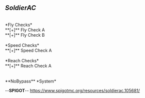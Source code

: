__***SoldierAC***__
---
<br>
*Fly Checks*<br>
**[+]** Fly Check A<br>
**[+]** Fly Check B
<br><br>
*Speed Checks*<br>
**[+]** Speed Check A
<br><br>
*Reach Checks*<br>
**[+]** Reach Check A
<br><br><br>
**NoBypass** *System*

--**SPIGOT**--
https://www.spigotmc.org/resources/soldierac.105681/
